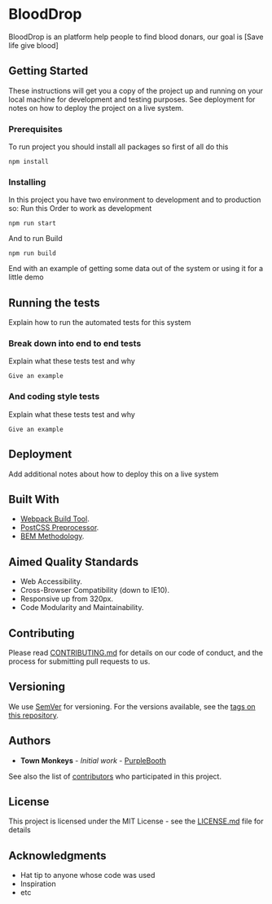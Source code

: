 # BloodDrop

BloodDrop is an platform help people to find blood donars, our goal is [Save life give blood]

## Getting Started

These instructions will get you a copy of the project up and running on your local machine for development and testing purposes. See deployment for notes on how to deploy the project on a live system.

### Prerequisites

To run project you should install all packages so first of all do this 

```
npm install
```

### Installing

In this project you have two environment to development and to production so:
Run this Order to work as development

```
npm run start
```

And to run Build 

```
npm run build
```

End with an example of getting some data out of the system or using it for a little demo

## Running the tests

Explain how to run the automated tests for this system

### Break down into end to end tests

Explain what these tests test and why

```
Give an example
```

### And coding style tests

Explain what these tests test and why

```
Give an example
```

## Deployment

Add additional notes about how to deploy this on a live system

## Built With

* [Webpack Build Tool](https://webpack.js.org/).
* [PostCSS Preprocessor](https://postcss.org/).
* [BEM Methodology](https://en.bem.info/methodology/quick-start/).


## Aimed Quality Standards
- Web Accessibility.
- Cross-Browser Compatibility (down to IE10).
- Responsive up from 320px.
- Code Modularity and Maintainability.



## Contributing

Please read [CONTRIBUTING.md](https://github.com/MhamedEl-shahawy/Bank_BloodDonar/blob/master/dce1d02a2b25635815f4ffdd9d2400a349f1cbee) for details on our code of conduct, and the process for submitting pull requests to us.

## Versioning

We use [SemVer](http://semver.org/) for versioning. For the versions available, see the [tags on this repository](https://github.com/your/project/tags). 

## Authors

* **Town Monkeys** - *Initial work* - [PurpleBooth](https://github.com/PurpleBooth)

See also the list of [contributors](https://github.com/your/project/contributors) who participated in this project.

## License

This project is licensed under the MIT License - see the [LICENSE.md](LICENSE.md) file for details

## Acknowledgments

* Hat tip to anyone whose code was used
* Inspiration
* etc


